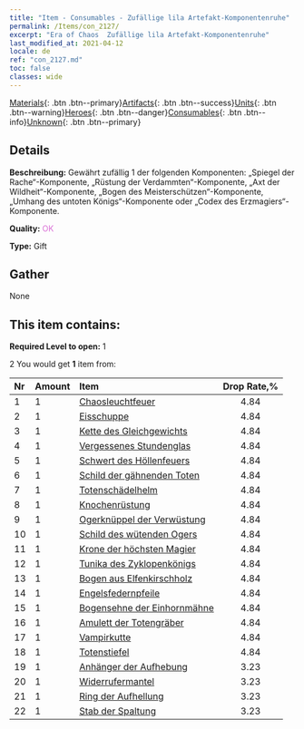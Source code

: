 ```yaml
---
title: "Item - Consumables - Zufällige lila Artefakt-Komponentenruhe"
permalink: /Items/con_2127/
excerpt: "Era of Chaos  Zufällige lila Artefakt-Komponentenruhe"
last_modified_at: 2021-04-12
locale: de
ref: "con_2127.md"
toc: false
classes: wide
---
```

 [Materials](/de/Items/){: .btn .btn--primary}[Artifacts](/de/Items/Artifacts/){: .btn .btn--success}[Units](/de/Items/Units/){: .btn .btn--warning}[Heroes](/de/Items/Heroes/){: .btn .btn--danger}[Consumables](/de/Items/Consumables/){: .btn .btn--info}[Unknown](/de/Items/Unknown/){: .btn .btn--primary}

## Details
 **Beschreibung:** Gewährt zufällig 1 der folgenden Komponenten: „Spiegel der Rache“-Komponente, „Rüstung der Verdammten“-Komponente, „Axt der Wildheit“-Komponente, „Bogen des Meisterschützen“-Komponente, „Umhang des untoten Königs“-Komponente oder „Codex des Erzmagiers“-Komponente.

 **Quality:** <span style="color: #DA70D6">OK</span>

 **Type:** Gift

## Gather

  None

## This item contains:

 **Required Level to open:** 1

 2 You would get **1** item  from:

  | Nr | Amount |     Item    | Drop Rate,% |
  |:---|:-------|:------------|:---------:|
  | 1 | 1 | [Chaosleuchtfeuer](/de/Items/art_140/) | 4.84 | 
  | 2 | 1 | [Eisschuppe](/de/Items/art_141/) | 4.84 | 
  | 3 | 1 | [Kette des Gleichgewichts](/de/Items/art_142/) | 4.84 | 
  | 4 | 1 | [Vergessenes Stundenglas](/de/Items/art_143/) | 4.84 | 
  | 5 | 1 | [Schwert des Höllenfeuers](/de/Items/art_121/) | 4.84 | 
  | 6 | 1 | [Schild der gähnenden Toten](/de/Items/art_122/) | 4.84 | 
  | 7 | 1 | [Totenschädelhelm](/de/Items/art_123/) | 4.84 | 
  | 8 | 1 | [Knochenrüstung](/de/Items/art_124/) | 4.84 | 
  | 9 | 1 | [Ogerknüppel der Verwüstung](/de/Items/art_125/) | 4.84 | 
  | 10 | 1 | [Schild des wütenden Ogers](/de/Items/art_126/) | 4.84 | 
  | 11 | 1 | [Krone der höchsten Magier](/de/Items/art_127/) | 4.84 | 
  | 12 | 1 | [Tunika des Zyklopenkönigs](/de/Items/art_128/) | 4.84 | 
  | 13 | 1 | [Bogen aus Elfenkirschholz](/de/Items/art_103/) | 4.84 | 
  | 14 | 1 | [Engelsfedernpfeile](/de/Items/art_104/) | 4.84 | 
  | 15 | 1 | [Bogensehne der Einhornmähne](/de/Items/art_105/) | 4.84 | 
  | 16 | 1 | [Amulett der Totengräber](/de/Items/art_129/) | 4.84 | 
  | 17 | 1 | [Vampirkutte](/de/Items/art_130/) | 4.84 | 
  | 18 | 1 | [Totenstiefel](/de/Items/art_131/) | 4.84 | 
  | 19 | 1 | [Anhänger der Aufhebung](/de/Items/art_136/) | 3.23 | 
  | 20 | 1 | [Widerrufermantel](/de/Items/art_137/) | 3.23 | 
  | 21 | 1 | [Ring der Aufhellung](/de/Items/art_138/) | 3.23 | 
  | 22 | 1 | [Stab der Spaltung](/de/Items/art_139/) | 3.23 | 
